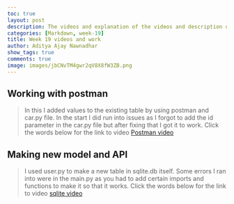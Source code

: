 ```yaml
---
toc: true
layout: post
description: The videos and explanation of the videos and description of the work done
categories: [Markdown, week-19]
title: Week 19 videos and work
author: Aditya Ajay Nawnadhar
show_tags: true
comments: true
image: images/jbCNvTM4gwr2qV8X8fW3ZB.png
---
```


## Working with postman
> In this I added values to the existing table by using postman and car.py file. In the start I did run into issues as I forgot to add the id parameter in the car.py file but after fixing that I got it to work.
>Click the words below for the link to video
[Postman video](https://drive.google.com/file/d/1UlDBt9pTNOGji0gmrxKSIIor_5t9n8L9/view?usp=sharing)

## Making new model and API 
>I used user.py to make a new table in sqlite.db itself. Some errors I ran into were in the main.py as you had to add certain imports and functions to make it so that it works.
>Click the words below for the link to video
[sqlite video](https://drive.google.com/file/d/1S43rY_jEoIJesE8JiKuD-nKUllZUro8F/view?usp=sharing)

